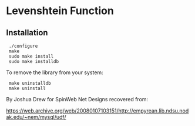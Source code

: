 Levenshtein Function
=======================

Installation
------------

```
 ./configure
 make
 sudo make install
 sudo make installdb
```

To remove the library from your system:

```
 make uninstalldb
 make uninstall
```


By Joshua Drew for SpinWeb Net Designs recovered from:

https://web.archive.org/web/20080107103151/http://empyrean.lib.ndsu.nodak.edu/~nem/mysql/udf/
